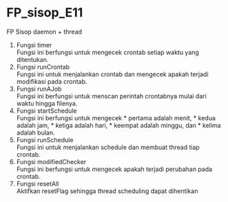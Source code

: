 # FP_sisop_E11
FP Sisop daemon + thread
1. Fungsi timer<br>
Fungsi ini berfungsi untuk mengecek crontab setiap waktu yang ditentukan.
2. Fungsi runCrontab<br>
Fungsi ini untuk menjalankan crontab dan mengecek apakah terjadi modifikasi pada crontab.
3. Fungsi runAJob<br>
Fungsi ini berfungsi untuk menscan perintah crontabnya mulai dari waktu hingga filenya.
4. Fungsi startSchedule<br>
Fungsi ini berfungsi untuk mengecek * pertama adalah menit, * kedua adalah jam, * ketiga adalah hari, * keempat adalah minggu, dan * kelima adalah bulan.
5. Fungsi runSchedule<br>
Fungsi ini untuk menjalankan schedule dan membuat thread tiap crontab.
6. Fungsi modifiedChecker<br>
Fungsi ini berfungsi untuk mengecek apakah terjadi perubahan pada crontab.
7. Fungsi resetAll<br>
Aktifkan resetFlag sehingga thread scheduling dapat dihentikan
